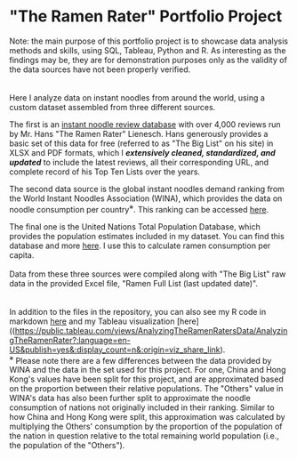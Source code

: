 # "The Ramen Rater" Portfolio Project

Note: the main purpose of this portfolio project is to showcase data analysis methods and skills, using SQL, Tableau, Python and R. As interesting as the findings may be, they are for demonstration purposes only as the validity of the data sources have not been properly verified.
<br />
<br />
<br />
Here I analyze data on instant noodles from around the world, using a custom dataset assembled from three different sources.

The first is an [instant noodle review database](https://www.theramenrater.com) with over 4,000 reviews run by Mr. Hans "The Ramen Rater" Lienesch. Hans generously provides a basic set of this data for free (referred to as "The Big List" on his site) in XLSX and PDF formats, which I <em>**extensively cleaned, standardized, and updated**</em> to include the latest reviews, all their corresponding URL, and complete record of his Top Ten Lists over the years.

The second data source is the global instant noodles demand ranking from the World Instant Noodles Association (WINA), which provides the data on noodle consumption per country<sup>※</sup>. This ranking can be accessed [here](https://instantnoodles.org/en/noodles/demand/table/).

The final one is the United Nations Total Population Database, which provides the population estimates included in my dataset. You can find this database and more [here](https://www.un.org/en/development/desa/population/publications/database/index.asp). I use this to calculate ramen consumption per capita.
<br />
<br />
Data from these three sources were compiled along with "The Big List" raw data in the provided Excel file, "Ramen Full List (last updated date)".
<br />
<br />
<br />In addition to the files in the repository, you can also see my R code in markdown [here](https://p-teixeira.github.io/Ramen-Rater-Portfolio-Project/) and my Tableau visualization [here]((https://public.tableau.com/views/AnalyzingTheRamenRatersData/AnalyzingTheRamenRater?:language=en-US&publish=yes&:display_count=n&:origin=viz_share_link).
<br />
<sup>※</sup> Please note there are a few differences between the data provided by WINA and the data in the set used for this project. For one, China and Hong Kong's values have been split for this project, and are approximated based on the proportion between their relative populations. The "Others" value in WINA's data has also been further split to approximate the noodle consumption of nations not originally included in their ranking. Similar to how China and Hong Kong were split, this approximation was calculated by multiplying the Others' consumption by the proportion of the population of the nation in question relative to the total remaining world population (i.e., the population of the "Others").

